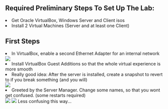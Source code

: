 <h2>Required Preliminary Steps To Set Up The Lab:</h2>
<li>Get Oracle VirtualBox, Windows Server and Client isos</li>
<li>Install 2 Virtual Machines (Server and at least one Client)</li>

<h2>First Steps</h2>

<li>In VirtualBox, enable a second Ethernet Adapter for an internal network</li>
<img src="https://i.imgur.com/grLHcqZ.png">

<li>Install VirtualBox Guest Additions so that the whole virtual experience is more smooth</li>

<li>Really good idea: After the server is installed, create a snapshot to revert to if you break something (and you will)</li>
<img src="https://i.imgur.com/RRjjcdv.png">

<li>Greeted by the Server Manager. Change some names, so that you wont get confused. (some restarts required)</li>
<img src="https://i.imgur.com/OyRKTBp.png">

<img src="https://i.imgur.com/sp6LKjt.png">
Less confusing this way...

